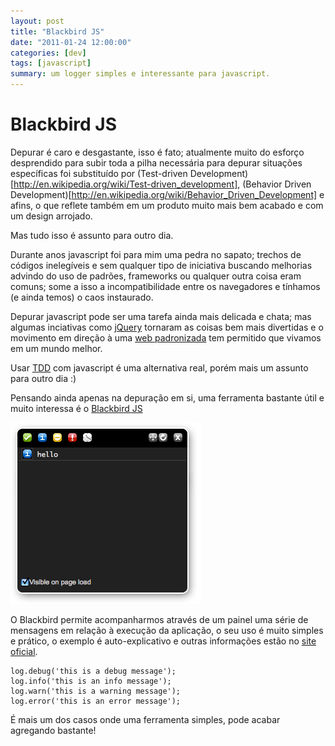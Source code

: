 ```yaml
---
layout: post 
title: "Blackbird JS"
date: "2011-01-24 12:00:00"
categories: [dev]
tags: [javascript]
summary: um logger simples e interessante para javascript.
---
```


# Blackbird JS

Depurar é caro e desgastante, isso é fato; atualmente muito do esforço desprendido para subir toda a pilha necessária para depurar situações específicas foi substituído por (Test-driven Development)[http://en.wikipedia.org/wiki/Test-driven_development], (Behavior Driven Development)[http://en.wikipedia.org/wiki/Behavior_Driven_Development] e afins, o que reflete também em um produto muito mais bem acabado e com um design arrojado.

Mas tudo isso é assunto para outro dia.

Durante anos javascript foi para mim uma pedra no sapato; trechos de códigos inelegíveis e sem qualquer tipo de iniciativa buscando melhorias advindo do uso de padrões, frameworks ou qualquer outra coisa eram comuns; some a isso a incompatibilidade entre os navegadores e tínhamos (e ainda temos) o caos instaurado.

Depurar javascript pode ser uma tarefa ainda mais delicada e chata; mas algumas inciativas como [jQuery](http://jquery.com) tornaram as coisas bem mais divertidas e o movimento em direção à uma [web padronizada](http://pt.wikipedia.org/wiki/Web_standards) tem permitido que vivamos em um mundo melhor.

Usar [TDD](http://www.infoq.com/articles/javascript-tdd) com javascript é uma alternativa real, porém mais um assunto para outro dia :)

Pensando ainda apenas na depuração em si, uma ferramenta bastante útil e muito interessa é o [Blackbird JS](http://www.gscottolson.com/blackbirdjs)

![Blackbird JS](/assets/images/2011/blackbirdjs.png)

O Blackbird permite acompanharmos através de um painel uma série de mensagens em relação à execução da aplicação, o seu uso é muito simples e prático, o exemplo é auto-explicativo e outras informações estão no [site oficial](http://www.gscottolson.com/blackbirdjs).

```
log.debug('this is a debug message');
log.info('this is an info message');
log.warn('this is a warning message');
log.error('this is an error message');
```

É mais um dos casos onde uma ferramenta simples, pode acabar agregando bastante!
